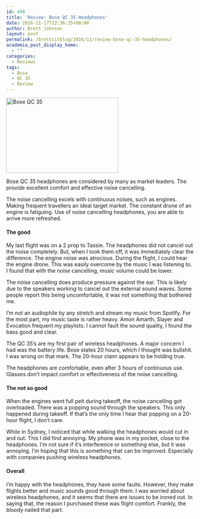```yaml
---
id: 498
title: 'Review: Bose QC 35 Headphones'
date: 2016-11-17T22:36:35+00:00
author: Brett Johnson
layout: post
permalink: /brettsitblog/2016/11/review-bose-qc-35-headphones/
academia_post_display_home:
  - ""
categories:
  - Reviews
tags:
  - Bose
  - QC 35
  - Review
---
```

<img class="alignnone wp-image-499 size-medium" src="https://sdbrett.com/BrettsITBlog/wp-content/uploads/2016/11/Bose-QC35-300x201.jpg" alt="Bose QC 35" width="300" height="201" srcset="https://sdbrett.com/assets/images2016/11/Bose-QC35-300x201.jpg 300w, https://sdbrett.com/assets/images2016/11/Bose-QC35-768x515.jpg 768w, https://sdbrett.com/assets/images2016/11/Bose-QC35-260x174.jpg 260w, https://sdbrett.com/assets/images2016/11/Bose-QC35.jpg 790w" sizes="(max-width: 300px) 100vw, 300px" />

Bose QC 35 headphones are considered by many as market leaders. The provide excellent comfort and effective noise cancelling.

The noise cancelling excels with continuous noises, such as engines. Making frequent travellers an ideal target market. The constant drone of an engine is fatiguing. Use of noise cancelling headphones, you are able to arrive more refreshed.

#### The good

My last flight was on a 2 prop to Tassie. The headphones did not cancel out the noise completely. But, when I took them off, it was immediately clear the difference. The engine noise was atrocious. During the flight, I could hear the engine drone. This was easily overcome by the music I was listening to. I found that with the noise cancelling, music volume could be lower.

The noise cancelling does produce pressure against the ear. This is likely due to the speakers working to cancel out the external sound waves. Some people report this being uncomfortable, it was not something that bothered me.

I&#8217;m not an audiophile by any stretch and stream my music from Spotify. For the most part, my music taste is rather heavy. Amon Amarth, Slayer and Evocation frequent my playlists. I cannot fault the sound quality, I found the bass good and clear.

The QC 35&#8217;s are my first pair of wireless headphones. A major concern I had was the battery life. Bose states 20 hours, which I thought was bullshit. I was wrong on that mark. The 20-hour claim appears to be holding true.

The headphones are comfortable, even after 3 hours of continuous use. Glasses don&#8217;t impact comfort or effectiveness of the noise cancelling.

#### The not so good

When the engines went full pelt during takeoff, the noise cancelling got overloaded. There was a popping sound through the speakers. This only happened during takeoff. If that&#8217;s the only time I hear that popping on a 20-hour flight, I don&#8217;t care.

While in Sydney, I noticed that while walking the headphones would cut in and out. This I did find annoying. My phone was in my pocket, close to the headphones. I&#8217;m not sure if it&#8217;s interference or something else, but it was annoying. I&#8217;m hoping that this is something that can be improved. Especially with companies pushing wireless headphones.

#### Overall

I&#8217;m happy with the headphones, they have some faults. However, they make flights better and music sounds good through them. I was worried about wireless headphones, and it seems that there are issues to be ironed out. In saying that, the reason I purchased these was flight comfort. Frankly, the bloody nailed that part.